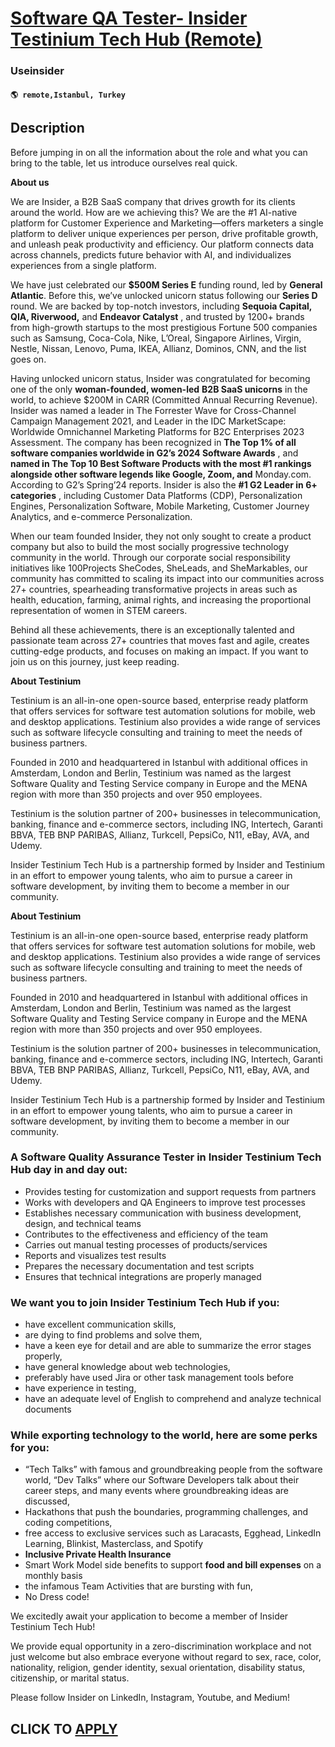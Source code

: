 # [Software QA Tester- Insider Testinium Tech Hub (Remote)](https://www.remotewlb.com/apply/software-qa-tester-insider-testinium-tech-hub-remote)  
### Useinsider  
#### `🌎 remote,Istanbul, Turkey`  

## Description

Before jumping in on all the information about the role and what you can bring to the table, let us introduce ourselves real quick.

  

 **About us**

  

We are Insider, a B2B SaaS company that drives growth for its clients around the world. How are we achieving this? We are the #1 AI-native platform for Customer Experience and Marketing—offers marketers a single platform to deliver unique experiences per person, drive profitable growth, and unleash peak productivity and efficiency. Our platform connects data across channels, predicts future behavior with AI, and individualizes experiences from a single platform.

  

We have just celebrated our **$500M Series E** funding round, led by **General Atlantic**. Before this, we’ve unlocked unicorn status following our **Series D** round. We are backed by top-notch investors, including **Sequoia Capital, QIA, Riverwood,** and **Endeavor Catalyst** , and trusted by 1200+ brands from high-growth startups to the most prestigious Fortune 500 companies such as Samsung, Coca-Cola, Nike, L’Oreal, Singapore Airlines, Virgin, Nestle, Nissan, Lenovo, Puma, IKEA, Allianz, Dominos, CNN, and the list goes on.

  

Having unlocked unicorn status, Insider was congratulated for becoming one of the only **woman-founded, women-led** **B2B SaaS unicorns** in the world, to achieve $200M in CARR (Committed Annual Recurring Revenue). Insider was named a leader in The Forrester Wave for Cross-Channel Campaign Management 2021, and Leader in the IDC MarketScape: Worldwide Omnichannel Marketing Platforms for B2C Enterprises 2023 Assessment. The company has been recognized in **The Top 1% of all software companies worldwide in G2’s 2024 Software Awards** , and **named in The Top 10 Best Software Products with the most #1 rankings alongside other software legends like Google, Zoom, and** Monday.com. According to G2’s Spring’24 reports. Insider is also the **#1 G2 Leader in 6+ categories** , including Customer Data Platforms (CDP), Personalization Engines, Personalization Software, Mobile Marketing, Customer Journey Analytics, and e-commerce Personalization.

  

When our team founded Insider, they not only sought to create a product company but also to build the most socially progressive technology community in the world. Through our corporate social responsibility initiatives like 100Projects SheCodes, SheLeads, and SheMarkables, our community has committed to scaling its impact into our communities across 27+ countries, spearheading transformative projects in areas such as health, education, farming, animal rights, and increasing the proportional representation of women in STEM careers.

  

Behind all these achievements, there is an exceptionally talented and passionate team across 27+ countries that moves fast and agile, creates cutting-edge products, and focuses on making an impact. If you want to join us on this journey, just keep reading.

  

 **About Testinium**

  

Testinium is an all-in-one open-source based, enterprise ready platform that offers services for software test automation solutions for mobile, web and desktop applications. Testinium also provides a wide range of services such as software lifecycle consulting and training to meet the needs of business partners.

Founded in 2010 and headquartered in Istanbul with additional offices in Amsterdam, London and Berlin, Testinium was named as the largest Software Quality and Testing Service company in Europe and the MENA region with more than 350 projects and over 950 employees.

Testinium is the solution partner of 200+ businesses in telecommunication, banking, finance and e-commerce sectors, including ING, Intertech, Garanti BBVA, TEB BNP PARIBAS, Allianz, Turkcell, PepsiCo, N11, eBay, AVA, and Udemy.

  

Insider Testinium Tech Hub is a partnership formed by Insider and Testinium in an effort to empower young talents, who aim to pursue a career in software development, by inviting them to become a member in our community.

  

 **About Testinium**

  

Testinium is an all-in-one open-source based, enterprise ready platform that offers services for software test automation solutions for mobile, web and desktop applications. Testinium also provides a wide range of services such as software lifecycle consulting and training to meet the needs of business partners.

Founded in 2010 and headquartered in Istanbul with additional offices in Amsterdam, London and Berlin, Testinium was named as the largest Software Quality and Testing Service company in Europe and the MENA region with more than 350 projects and over 950 employees.

Testinium is the solution partner of 200+ businesses in telecommunication, banking, finance and e-commerce sectors, including ING, Intertech, Garanti BBVA, TEB BNP PARIBAS, Allianz, Turkcell, PepsiCo, N11, eBay, AVA, and Udemy.

  

Insider Testinium Tech Hub is a partnership formed by Insider and Testinium in an effort to empower young talents, who aim to pursue a career in software development, by inviting them to become a member in our community.

  

### A Software Quality Assurance Tester in Insider Testinium Tech Hub day in and day out:

* Provides testing for customization and support requests from partners
* Works with developers and QA Engineers to improve test processes
* Establishes necessary communication with business development, design, and technical teams
* Contributes to the effectiveness and efficiency of the team
* Carries out manual testing processes of products/services
* Reports and visualizes test results
* Prepares the necessary documentation and test scripts
* Ensures that technical integrations are properly managed

  

### We want you to join Insider Testinium Tech Hub if you:

* have excellent communication skills,
* are dying to find problems and solve them,
* have a keen eye for detail and are able to summarize the error stages properly,
* have general knowledge about web technologies,
* preferably have used Jira or other task management tools before 
* have experience in testing,
* have an adequate level of English to comprehend and analyze technical documents

  

### While exporting technology to the world, here are some perks for you:

* “Tech Talks” with famous and groundbreaking people from the software world, “Dev Talks” where our Software Developers talk about their career steps, and many events where groundbreaking ideas are discussed,
* Hackathons that push the boundaries, programming challenges, and coding competitions,
* free access to exclusive services such as Laracasts, Egghead, LinkedIn Learning, Blinkist, Masterclass, and Spotify
*  **Inclusive Private Health Insurance**
* Smart Work Model side benefits to support **food and bill expenses** on a monthly basis
* the infamous Team Activities that are bursting with fun,
* No Dress code!

  

We excitedly await your application to become a member of Insider Testinium Tech Hub!

  

  

We provide equal opportunity in a zero-discrimination workplace and not just welcome but also embrace everyone without regard to sex, race, color, nationality, religion, gender identity, sexual orientation, disability status, citizenship, or marital status.

  

Please follow Insider on LinkedIn, Instagram, Youtube, and Medium!

  
## CLICK TO [APPLY](https://www.remotewlb.com/apply/software-qa-tester-insider-testinium-tech-hub-remote)

